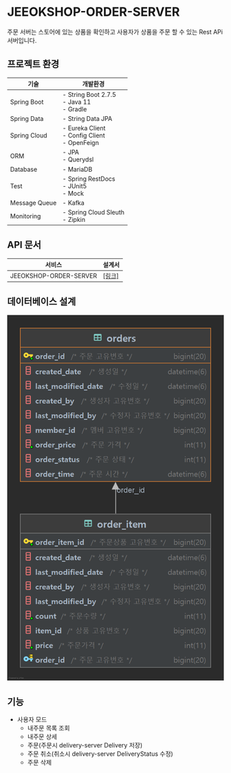 # JEEOKSHOP-ORDER-SERVER
주문 서버는 스토어에 있는 상품을 확인하고 사용자가 상품을 주문 할 수 있는 Rest APi 서버입니다.

## 프로젝트 환경
| 기술 | 개발환경 |
| --- | --- |
| Spring Boot | - String Boot 2.7.5 </br> - Java 11 </br> - Gradle |
| Spring Data | - String Data JPA |
| Spring Cloud | - Eureka Client </br> - Config Client </br> - OpenFeign |
| ORM | - JPA </br> - Querydsl |
| Database | - MariaDB |
| Test | - Spring RestDocs </br> - JUnit5 </br> - Mock |
| Message Queue | - Kafka |
| Monitoring | - Spring Cloud Sleuth </br> - Zipkin |

## API 문서
| 서비스 | 설계서 |
| --- | --- |
| JEEOKSHOP-ORDER-SERVER | [[링크]](https://heechul90.github.io/docs/api/jeeok-project/jeeokshop/order-server-API-%EB%AC%B8%EC%84%9C/index.html) |

## 데이터베이스 설계
![img.png](img.png)

## 기능
- 사용자 모드
  - 내주문 목록 조회
  - 내주문 상세
  - 주문(주문시 delivery-server Delivery 저장)
  - 주문 취소(취소시 delivery-server DeliveryStatus 수정)
  - 주문 삭제
